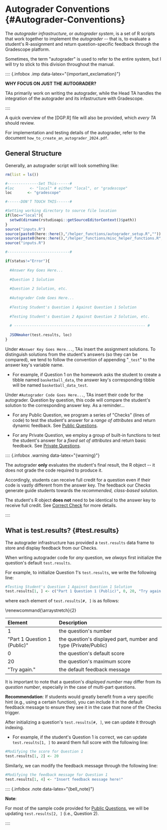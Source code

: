# Autograder Conventions {#Autograder-Conventions}

The *autograder infrastructure*, or *autograder system*, is a set of R scripts that work together to implement the *autograder* -- that is, to evaluate a student's R-assignment and return question-specific feedback through the Gradescope platform. 

Sometimes, the term "autograder" is used to refer to the entire system, but I will try to stick to this division throughout the manual.  

:::: {.infobox .imp data-latex="{important_exclamation}"}

**WHY FOCUS ON JUST THE AUTOGRADER?**

TAs primarily work on writing the autograder, while the Head TA handles the integration of the autograder and its infastructure with Gradescope.

::::

A quick overview of the [DGP.R] file will also be provided, which *every TA* should review.

For implementation and testing details of the autograder, refer to the document `how_to_create_an_autograder_2024.pdf`.

## General Structure 

Generally, an autograder script will look something like: 


``` r
rm(list = ls())

#--------------Set This------#
#loc       <- "local" # either "local", or "gradescope"
loc       <- "gradescope"

#------DON'T TOUCH THIS------#

#Setting working directory to source file location
if(loc=="local"){
  setwd(dirname(rstudioapi::getSourceEditorContext()$path))
}
source("inputs.R")
source(paste0(here::here(),"/helper_functions/autograder_setup.R",""))
source(paste0(here::here(),"/helper_functions/misc_helper_functions.R",""))
source("inputs.R")

#----------------------------#

if(status!="Error"){
  
  #Answer Key Goes Here...  
  
  #Question 1 Solution
  
  #Question 2 Solution, etc. 
  
  #Autograder Code Goes Here... 
  
  #Testing Student's Question 1 Against Question 1 Solution
  
  #Testing Student's Question 2 Against Question 2 Solution, etc.  
  
  # ----------------------------------------------------------- #
  
  JSONmaker(test.results, loc)
}
```

Under `#Answer Key Goes Here...`, TAs insert the assignment solutions. To distinguish solutions from the student's answers (so they can be compared), we tend to follow the convention of appending "`_test`" to the answer key's variable name. 

-   For example, if Question 1 on the homework asks the student to create a tibble named `basketball_data`, the answer key's corresponding tibble will be named `basketball_data_test`.

Under `#Autograder Code Goes Here...`, TAs insert their code for the autograder. Question by question, this code will compare the student's solution to the corresponding answer key. As a reminder... 

-   For any Public Question, we program a series of "Checks" (lines of code) to test the student's answer for a *range of attributes* and return dynamic feedback. See [Public Questions](#Public-Questions). 

-   For any Private Question, we employ a group of built-in functions to test the student's answer for a *fixed set of attributes* and return basic feedback. See [Private Questions](#Private-Questions). 

:::: {.infobox .warning data-latex="{warning}"}

The autograder **only** evaluates the student's final result, the R object -- it does not grade the code required to produce it. 

Accordingly, students can receive full credit for a question even if their code is vastly different from the answer key. The feedback our Checks generate guide students towards the *recommended, class-based* solution. 

The student's R object **does not** need to be identical to the answer key to receive full credit. See [Correct Check](#Correct-Check) for more details. 

:::: 

## What is test.results? {#test.results}

The autograder infrastructure has provided a `test.results` data frame to store and display feedback from our Checks. 

When writing autograder code for *any* question, we *always* first initialize the question's default `test.results`. 

For example, to initialize Question 1's `test.results`, we write the following line:


``` r
#Testing Student's Question 1 Against Question 1 Solution
test.results[1, ] <- c("Part 1 Question 1 (Public)", 0, 20, "Try again.")
```

where each element of `test.results[#, ]` is as follows:

\renewcommand{\arraystretch}{2}


|Element                      |Description                                                     |
|:----------------------------|:---------------------------------------------------------------|
|1                            |the question's number                                           |
|"Part 1 Question 1 (Public)" |the question's displayed part, number and type (Private/Public) |
|0                            |the question's default score                                    |
|20                           |the question's maximum score                                    |
|"Try again."                 |the default feedback message                                    |

 It is important to note that a question's *displayed number* may differ from its *question number*, especially in the case of multi-part questions. 

**Recommendation**: If students would greatly benefit from a very specific hint (e.g., using a certain function), you can include it in the default feedback message to ensure they see it in the case that none of the Checks trigger. 

After initializing a question's `test.results[#, ]`, we can update it through indexing. 

-   For example, if the student's Question 1 is correct, we can update `test.results[1, ]` to award them full score with the following line:


``` r
#Modifying the score for Question 1
test.results[1, 2] <- 20
```

Similarly, we can modify the feedback message through the following line: 


``` r
#Modifying the feedback message for Question 1
test.results[1, 4] <- "Insert feedback message here!"
```

:::: {.infobox .note data-latex="{bell_note}"}

**Note**: 

For most of the sample code provided for [Public Questions](#Public-Questions), we will be updating `test.results[2, ]` (i.e., Question 2). 

::::

